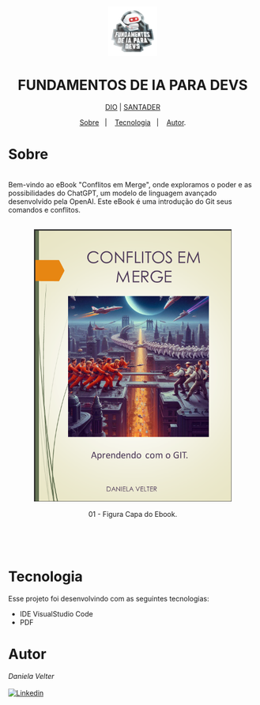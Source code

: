 <div align="center">
<img src="./img/logo.webp" height="100" width="100"></div>
<h1 align="center"> FUNDAMENTOS DE IA PARA DEVS </h1>

<p align="center"> <a href="https://web.dio.me/" target="_blank">DIO</a>  |  <a href="https://www.santander.com.br/" target="_blank">SANTADER</a> </p>

<p align="center">
<a href="#sobre">Sobre</a>&nbsp;&nbsp;&nbsp|&nbsp;&nbsp;&nbsp;
<a href="#tecnologia">Tecnologia</a>&nbsp;&nbsp;&nbsp|&nbsp;&nbsp;&nbsp;
<a href="#autor">Autor</a>.</p>

# Sobre

<br>
Bem-vindo ao eBook "Conflitos em Merge", onde exploramos o poder e as possibilidades do ChatGPT, um modelo de linguagem avançado desenvolvido pela OpenAI. Este eBook é uma introdução do Git seus comandos e conflitos.

<br>

<br>
<p align="center">
<img src="./img/capaEbook.png" height="" width="400">
  <br>
      
 </p>
 <p align="center">
    01 - Figura Capa do Ebook.
 </p>
<br>
 </p>
 <br>

# Tecnologia

Esse projeto foi desenvolvindo com as seguintes tecnologias:

- IDE VisualStudio Code
- PDF

# Autor

_Daniela Velter_
<br>
<br>
[![Linkedin](https://img.shields.io/badge/DANIELA-0077B5?style=for-the-badge&logo=linkedin&logoColor=white)](https://www.linkedin.com/in/daniela-velter-231485f/)
